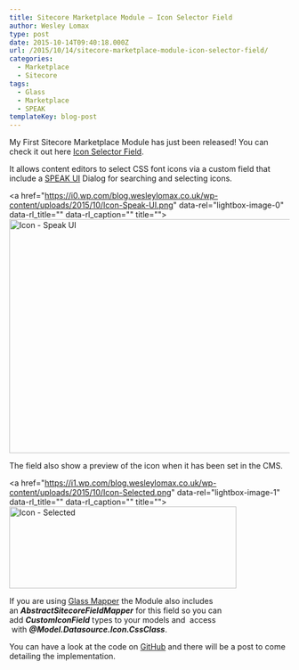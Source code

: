 ```yaml
---
title: Sitecore Marketplace Module – Icon Selector Field
author: Wesley Lomax
type: post
date: 2015-10-14T09:40:18.000Z
url: /2015/10/14/sitecore-marketplace-module-icon-selector-field/
categories:
  - Marketplace
  - Sitecore
tags:
  - Glass
  - Marketplace
  - SPEAK
templateKey: blog-post
---
```

My First Sitecore Marketplace Module has just been released! You can check it out here <a href="https://marketplace.sitecore.net/Modules/I/Icon_Selector_Field.aspx?sc_lang=en" target="_blank">Icon Selector Field</a>.

It allows content editors to select CSS font icons via a custom field that include a <a href="https://doc.sitecore.net/speak" target="_blank">SPEAK UI</a> Dialog for searching and selecting icons.

<a href="https://i0.wp.com/blog.wesleylomax.co.uk/wp-content/uploads/2015/10/Icon-Speak-UI.png" data-rel="lightbox-image-0" data-rl\_title="" data-rl\_caption="" title=""><img class="alignnone wp-image-85 size-full" src="https://i0.wp.com/blog.wesleylomax.co.uk/wp-content/uploads/2015/10/Icon-Speak-UI.png?resize=640%2C420" alt="Icon - Speak UI" width="640" height="420" srcset="https://i0.wp.com/blog.wesleylomax.co.uk/wp-content/uploads/2015/10/Icon-Speak-UI.png?w=1212 1212w, https://i0.wp.com/blog.wesleylomax.co.uk/wp-content/uploads/2015/10/Icon-Speak-UI.png?resize=300%2C197 300w, https://i0.wp.com/blog.wesleylomax.co.uk/wp-content/uploads/2015/10/Icon-Speak-UI.png?resize=1024%2C672 1024w" sizes="(max-width: 640px) 100vw, 640px" data-recalc-dims="1" /></a>

The field also show a preview of the icon when it has been set in the CMS.

<a href="https://i1.wp.com/blog.wesleylomax.co.uk/wp-content/uploads/2015/10/Icon-Selected.png" data-rel="lightbox-image-1" data-rl\_title="" data-rl\_caption="" title=""><img class="alignnone wp-image-84 size-full" src="https://i1.wp.com/blog.wesleylomax.co.uk/wp-content/uploads/2015/10/Icon-Selected.png?resize=408%2C147" alt="Icon - Selected" width="408" height="147" srcset="https://i1.wp.com/blog.wesleylomax.co.uk/wp-content/uploads/2015/10/Icon-Selected.png?w=408 408w, https://i1.wp.com/blog.wesleylomax.co.uk/wp-content/uploads/2015/10/Icon-Selected.png?resize=300%2C108 300w" sizes="(max-width: 408px) 100vw, 408px" data-recalc-dims="1" /></a>

If you are using <a href="http://glass.lu/" target="_blank">Glass Mapper</a> the Module also includes an **_AbstractSitecoreFieldMapper_** for this field so you can add **_CustomIconField_** types to your models and  access  with _**@Model.Datasource.Icon.CssClass**_.

You can have a look at the code on <a href="https://github.com/Wesley-Lomax/icon-selector-field" target="_blank">GitHub</a> and there will be a post to come detailing the implementation.

&nbsp;